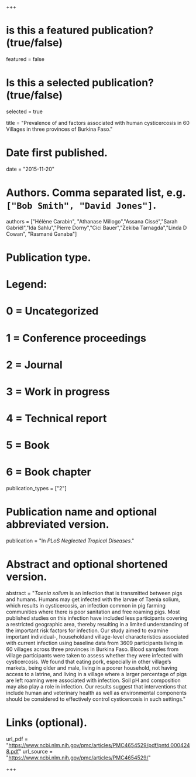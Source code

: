 +++
# is this a featured publication? (true/false)
featured = false
# Is this a selected publication? (true/false)
selected = true

title = "Prevalence of and factors associated with human cysticercosis in 60 Villages in three provinces of Burkina Faso."

# Date first published.
date = "2015-11-20"

# Authors. Comma separated list, e.g. `["Bob Smith", "David Jones"]`.
authors = ["Hélène Carabin", "Athanase Millogo","Assana Cissé","Sarah Gabriël","Ida Sahlu","Pierre Dorny","Cici Bauer","Zekiba Tarnagda","Linda D Cowan", "Rasmané Ganaba"]

# Publication type.
# Legend:
# 0 = Uncategorized
# 1 = Conference proceedings
# 2 = Journal
# 3 = Work in progress
# 4 = Technical report
# 5 = Book
# 6 = Book chapter
publication_types = ["2"]

# Publication name and optional abbreviated version.
publication = "In *PLoS Neglected Tropical Diseases*."

# Abstract and optional shortened version.
abstract = "*Taenia solium* is an infection that is transmitted between pigs and humans. Humans may get infected with the larvae of Taenia solium, which results in cysticercosis, an infection
common in pig farming communities where there is poor sanitation and free roaming
pigs. Most published studies on this infection have included less participants covering a
restricted geographic area, thereby resulting in a limited understanding of the important
risk factors for infection. Our study aimed to examine important individual-, householdand village-level characteristics associated with current infection using baseline data from
3609 participants living in 60 villages across three provinces in Burkina Faso. Blood samples from village participants were taken to assess whether they were infected with cysticercosis. We found that eating pork, especially in other village’s markets, being older and
male, living in a poorer household, not having access to a latrine, and living in a village
where a larger percentage of pigs are left roaming were associated with infection. Soil pH
and composition may also play a role in infection. Our results suggest that interventions
that include human and veterinary health as well as environmental components should be
considered to effectively control cysticercosis in such settings."


# Links (optional).
url_pdf = "https://www.ncbi.nlm.nih.gov/pmc/articles/PMC4654529/pdf/pntd.0004248.pdf"
url_source = "https://www.ncbi.nlm.nih.gov/pmc/articles/PMC4654529/"

+++


